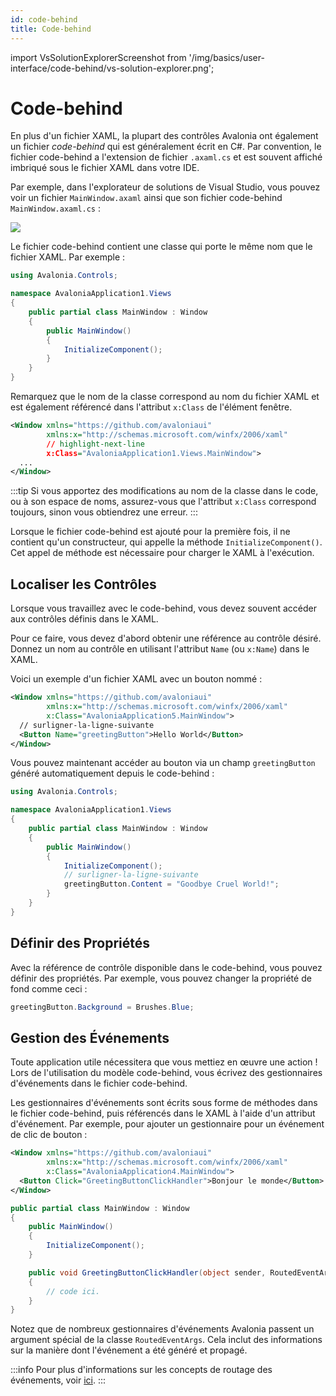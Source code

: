 ```yaml
---
id: code-behind
title: Code-behind
---
```


import VsSolutionExplorerScreenshot from '/img/basics/user-interface/code-behind/vs-solution-explorer.png';

# Code-behind

En plus d'un fichier XAML, la plupart des contrôles Avalonia ont également un fichier _code-behind_ qui est généralement écrit en C#. Par convention, le fichier code-behind a l'extension de fichier `.axaml.cs` et est souvent affiché imbriqué sous le fichier XAML dans votre IDE.

Par exemple, dans l'explorateur de solutions de Visual Studio, vous pouvez voir un fichier `MainWindow.axaml` ainsi que son fichier code-behind `MainWindow.axaml.cs` :

<p><img src={VsSolutionExplorerScreenshot} className="medium-zoom-image" /></p>

Le fichier code-behind contient une classe qui porte le même nom que le fichier XAML. Par exemple :

```csharp title='MainWindow.axaml.cs'
using Avalonia.Controls;

namespace AvaloniaApplication1.Views
{
    public partial class MainWindow : Window
    {
        public MainWindow()
        {
            InitializeComponent();
        }
    }
}
```

Remarquez que le nom de la classe correspond au nom du fichier XAML et est également référencé dans l'attribut `x:Class` de l'élément fenêtre.

```xml title='MainWindow.axaml'
<Window xmlns="https://github.com/avaloniaui"
        xmlns:x="http://schemas.microsoft.com/winfx/2006/xaml"
        // highlight-next-line
        x:Class="AvaloniaApplication1.Views.MainWindow">
  ...
</Window>
```

:::tip
Si vous apportez des modifications au nom de la classe dans le code, ou à son espace de noms, assurez-vous que l'attribut `x:Class` correspond toujours, sinon vous obtiendrez une erreur.
:::

Lorsque le fichier code-behind est ajouté pour la première fois, il ne contient qu'un constructeur, qui appelle la méthode `InitializeComponent()`. Cet appel de méthode est nécessaire pour charger le XAML à l'exécution.

## Localiser les Contrôles

Lorsque vous travaillez avec le code-behind, vous devez souvent accéder aux contrôles définis dans le XAML.

Pour ce faire, vous devez d'abord obtenir une référence au contrôle désiré. Donnez un nom au contrôle en utilisant l'attribut `Name` (ou `x:Name`) dans le XAML.

Voici un exemple d'un fichier XAML avec un bouton nommé :

```xml title='MainWindow.axaml'
<Window xmlns="https://github.com/avaloniaui"
        xmlns:x="http://schemas.microsoft.com/winfx/2006/xaml"
        x:Class="AvaloniaApplication5.MainWindow">
  // surligner-la-ligne-suivante
  <Button Name="greetingButton">Hello World</Button>
</Window>
```

Vous pouvez maintenant accéder au bouton via un champ `greetingButton` généré automatiquement depuis le code-behind :

```csharp title='MainWindow.axaml.cs'
using Avalonia.Controls;

namespace AvaloniaApplication1.Views
{
    public partial class MainWindow : Window
    {
        public MainWindow()
        {
            InitializeComponent();
            // surligner-la-ligne-suivante
            greetingButton.Content = "Goodbye Cruel World!";
        }
    }
}
```

## Définir des Propriétés

Avec la référence de contrôle disponible dans le code-behind, vous pouvez définir des propriétés. Par exemple, vous pouvez changer la propriété de fond comme ceci :

```csharp title='C#'
greetingButton.Background = Brushes.Blue;
```

## Gestion des Événements

Toute application utile nécessitera que vous mettiez en œuvre une action ! Lors de l'utilisation du modèle code-behind, vous écrivez des gestionnaires d'événements dans le fichier code-behind.

Les gestionnaires d'événements sont écrits sous forme de méthodes dans le fichier code-behind, puis référencés dans le XAML à l'aide d'un attribut d'événement. Par exemple, pour ajouter un gestionnaire pour un événement de clic de bouton :

```xml title='MainWindow.axaml'
<Window xmlns="https://github.com/avaloniaui"
        xmlns:x="http://schemas.microsoft.com/winfx/2006/xaml"
        x:Class="AvaloniaApplication4.MainWindow">
  <Button Click="GreetingButtonClickHandler">Bonjour le monde</Button>
</Window>
```

```csharp title='MainWindow.axaml.cs'
public partial class MainWindow : Window
{
    public MainWindow()
    {
        InitializeComponent();
    }

    public void GreetingButtonClickHandler(object sender, RoutedEventArgs e)
    {
        // code ici.
    }
}
```

Notez que de nombreux gestionnaires d'événements Avalonia passent un argument spécial de la classe `RoutedEventArgs`. Cela inclut des informations sur la manière dont l'événement a été généré et propagé.

:::info
Pour plus d'informations sur les concepts de routage des événements, voir [ici](../../concepts/input/routed-events.md).
:::